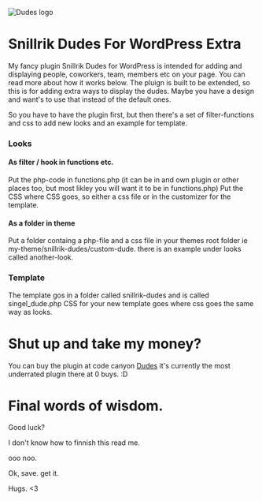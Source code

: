 ![Dudes logo](https://snillrik.com/wp-content/uploads/2022/01/logo_clean-300x67.png)

# Snillrik Dudes For WordPress Extra
My fancy plugin Snillrik Dudes for WordPress is intended for adding and displaying people, coworkers, team, members etc on your page. You can read more about how it works below. 
The pluign is built to be extended, so this is for adding extra ways to display the dudes. Maybe you have a design and want's to use that instead of the default ones. 

So you have to have the plugin first, but then there's a set of filter-functions and css to add new looks and an example for template. 

### Looks
#### As filter / hook in functions etc.
Put the php-code in functions.php (it can be in and own plugin or other places too, but most likley you will want it to be in functions.php)
Put the CSS where CSS goes, so either a css file or in the customizer for the template.

#### As a folder in theme 
Put a folder containg a php-file and a css file in your themes root folder ie my-theme/snillrik-dudes/custom-dude.
there is an example under looks called another-look.

### Template
The template gos in a folder called snillrik-dudes and is called singel_dude.php
CSS for your new template goes where css goes the same way as looks.

# Shut up and take my money?
You can buy the plugin at code canyon [Dudes](https://codecanyon.net/item/dudes/35819561) it's currently the most underrated plugin there at 0 buys. :D

# Final words of wisdom.
Good luck? 

I don't know how to finnish this read me.

ooo noo.

Ok, save. get it. 




Hugs. <3
